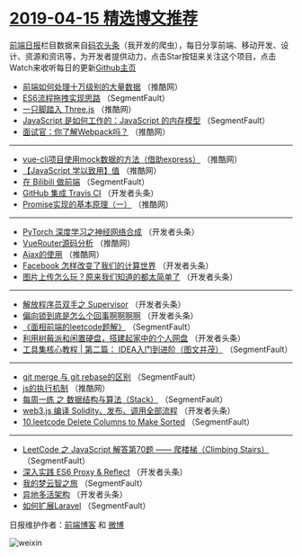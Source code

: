 # [2019-04-15 精选博文推荐](https://toutiao.qdkfweb.cn/date/2019/04/15)

[前端日报](https://qdkfweb.cn/c/news)栏目数据来自[码农头条](https://toutiao.qdkfweb.cn/)（我开发的爬虫），每日分享前端、移动开发、设计、资源和资讯等，为开发者提供动力，点击Star按钮来关注这个项目，点击Watch来收听每日的更新[Github主页](https://github.com/kujian/frontendDaily)
* [前端如何处理十万级别的大量数据](https://toutiao.qdkfweb.cn/107417.html) （推酷网）
* [ES6流程拖拽实现思路](https://toutiao.qdkfweb.cn/107476.html) （SegmentFault）
* [一只脚踏入 Three.js](https://toutiao.qdkfweb.cn/107412.html) （推酷网）
* [JavaScript 是如何工作的：JavaScript 的内存模型](https://toutiao.qdkfweb.cn/107470.html) （SegmentFault）
* [面试官：你了解Webpack吗？](https://toutiao.qdkfweb.cn/107408.html) （推酷网）

***
* [vue-cli项目使用mock数据的方法（借助express）](https://toutiao.qdkfweb.cn/107421.html) （推酷网）
* [【JavaScript 学以致用】值](https://toutiao.qdkfweb.cn/107423.html) （推酷网）
* [在 Bilibili 做前端](https://toutiao.qdkfweb.cn/107359.html) （SegmentFault）
* [GitHub 集成 Travis CI](https://toutiao.qdkfweb.cn/107392.html) （开发者头条）
* [Promise实现的基本原理（一）](https://toutiao.qdkfweb.cn/107419.html) （推酷网）

***
* [PyTorch 深度学习之神经网络合成](https://toutiao.qdkfweb.cn/107383.html) （开发者头条）
* [VueRouter源码分析](https://toutiao.qdkfweb.cn/107420.html) （推酷网）
* [Ajax的使用](https://toutiao.qdkfweb.cn/107410.html) （推酷网）
* [Facebook 怎样改变了我们的计算世界](https://toutiao.qdkfweb.cn/107386.html) （开发者头条）
* [图片上传怎么玩？原来我们知道的都太简单了](https://toutiao.qdkfweb.cn/107387.html) （开发者头条）

***
* [解放程序员双手之 Supervisor](https://toutiao.qdkfweb.cn/107380.html) （开发者头条）
* [偏向锁到底是怎么个回事啊啊啊啊](https://toutiao.qdkfweb.cn/107382.html) （开发者头条）
* [《面相前端的leetcode题解》](https://toutiao.qdkfweb.cn/107361.html) （SegmentFault）
* [利用树莓派和闲置硬盘，搭建起家中的个人网盘](https://toutiao.qdkfweb.cn/107394.html) （开发者头条）
* [工具集核心教程 | 第二篇： IDEA入门到进阶（图文并茂）](https://toutiao.qdkfweb.cn/107474.html) （SegmentFault）

***
* [git merge 与 git rebase的区别](https://toutiao.qdkfweb.cn/107372.html) （SegmentFault）
* [js的执行机制](https://toutiao.qdkfweb.cn/107409.html) （推酷网）
* [每周一练 之 数据结构与算法（Stack）](https://toutiao.qdkfweb.cn/107362.html) （SegmentFault）
* [web3.js 编译 Solidity、发布、调用全部流程](https://toutiao.qdkfweb.cn/107395.html) （开发者头条）
* [10.leetcode Delete Columns to Make Sorted](https://toutiao.qdkfweb.cn/107475.html) （SegmentFault）

***
* [LeetCode 之 JavaScript 解答第70题 —— 爬楼梯（Climbing Stairs）](https://toutiao.qdkfweb.cn/107373.html) （SegmentFault）
* [深入实践 ES6 Proxy &amp; Reflect](https://toutiao.qdkfweb.cn/107384.html) （开发者头条）
* [我的梦云智之旅](https://toutiao.qdkfweb.cn/107363.html) （SegmentFault）
* [异地多活架构](https://toutiao.qdkfweb.cn/107396.html) （开发者头条）
* [如何扩展Laravel](https://toutiao.qdkfweb.cn/107374.html) （SegmentFault）

日报维护作者：[前端博客](https://qdkfweb.cn/) 和 [微博](https://qdkfweb.cn/go/weibo)

![weixin](https://user-images.githubusercontent.com/3055447/38468989-651132ac-3b80-11e8-8e6b-15122322a9d7.png)